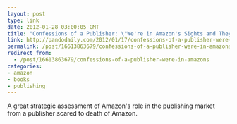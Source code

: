 ```yaml
---
layout: post
type: link
date: 2012-01-28 03:00:05 GMT
title: "Confessions of a Publisher: \"We're in Amazon's Sights and They're Going to Kill Us\""
link: http://pandodaily.com/2012/01/17/confessions-of-a-publisher-were-in-amazons-sights-and-theyre-going-to-kill-us/
permalink: /post/16613863679/confessions-of-a-publisher-were-in-amazons
redirect_from: 
  - /post/16613863679/confessions-of-a-publisher-were-in-amazons
categories:
- amazon
- books
- publishing
---
```

<p>A great strategic assessment of Amazon's role in the publishing market from a publisher scared to death of Amazon.</p>